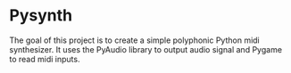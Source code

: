 # Pysynth

The goal of this project is to create a simple polyphonic Python midi synthesizer. 
It uses the PyAudio library to output audio signal and Pygame to read midi inputs.

